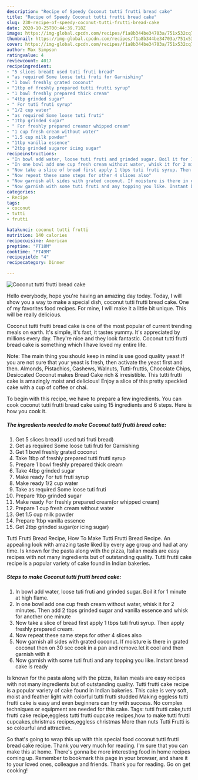 ```yaml
---
description: "Recipe of Speedy Coconut tutti frutti bread cake"
title: "Recipe of Speedy Coconut tutti frutti bread cake"
slug: 230-recipe-of-speedy-coconut-tutti-frutti-bread-cake
date: 2020-10-25T00:44:39.718Z
image: https://img-global.cpcdn.com/recipes/f1a8b344be34703a/751x532cq70/coconut-tutti-frutti-bread-cake-recipe-main-photo.jpg
thumbnail: https://img-global.cpcdn.com/recipes/f1a8b344be34703a/751x532cq70/coconut-tutti-frutti-bread-cake-recipe-main-photo.jpg
cover: https://img-global.cpcdn.com/recipes/f1a8b344be34703a/751x532cq70/coconut-tutti-frutti-bread-cake-recipe-main-photo.jpg
author: Max Simpson
ratingvalue: 4
reviewcount: 4017
recipeingredient:
- "5 slices breadI used tuti fruti bread"
- "as required Some loose tuti fruti for Garnishing"
- "1 bowl freshly grated coconut"
- "1tbp of freshly prepared tutti frutti syrup"
- "1 bowl freshly prepared thick cream"
- "4tbp grinded sugar"
- " For tuti fruti syrup"
- "1/2 cup water"
- "as required Some loose tuti fruti"
- "1tbp grinded sugar"
- " For freshly prepared creamor whipped cream"
- "1 cup fresh cream without water"
- "1.5 cup milk powder"
- "1tbp vanilla essence"
- "2tbp grinded sugaror icing sugar"
recipeinstructions:
- "In bowl add water, loose tuti fruti and grinded sugar. Boil it for 1 minute at high flame."
- "In one bowl add one cup fresh cream without water, whisk it for 2 minutes. Then add 2 tbps grinded sugar and vanilla essence and whisk for another one minute"
- "Now take a slice of bread first apply 1 tbps tuti fruti syrup. Then apply freshly prepared cream."
- "Now repeat these same steps for other 4 slices also"
- "Now garnish all sides with grated coconut. If moisture is there in grated coconut then on 30 sec cook in a pan and remove.let it cool and then garnish with it"
- "Now garnish with some tuti fruti and any topping you like. Instant bread cake is ready"
categories:
- Recipe
tags:
- coconut
- tutti
- frutti

katakunci: coconut tutti frutti 
nutrition: 140 calories
recipecuisine: American
preptime: "PT18M"
cooktime: "PT49M"
recipeyield: "4"
recipecategory: Dinner

---
```



![Coconut tutti frutti bread cake](https://img-global.cpcdn.com/recipes/f1a8b344be34703a/751x532cq70/coconut-tutti-frutti-bread-cake-recipe-main-photo.jpg)

Hello everybody, hope you're having an amazing day today. Today, I will show you a way to make a special dish, coconut tutti frutti bread cake. One of my favorites food recipes. For mine, I will make it a little bit unique. This will be really delicious.

Coconut tutti frutti bread cake is one of the most popular of current trending meals on earth. It's simple, it's fast, it tastes yummy. It's appreciated by millions every day. They're nice and they look fantastic. Coconut tutti frutti bread cake is something which I have loved my entire life.

Note: The main thing you should keep in mind is use good quality yeast If you are not sure that your yeast is fresh, then activate the yeast first and then. Almonds, Pistachios, Cashews, Walnuts, Tutti-fruttis, Chocolate Chips, Desiccated Coconut makes Bread Cake rich &amp; irresistible. This tutti frutti cake is amazingly moist and delicious! Enjoy a slice of this pretty speckled cake with a cup of coffee or chai.


To begin with this recipe, we have to prepare a few ingredients. You can cook coconut tutti frutti bread cake using 15 ingredients and 6 steps. Here is how you cook it.

<!--inarticleads1-->

##### The ingredients needed to make Coconut tutti frutti bread cake:

1. Get 5 slices bread(I used tuti fruti bread)
1. Get as required Some loose tuti fruti for Garnishing
1. Get 1 bowl freshly grated coconut
1. Take 1tbp of freshly prepared tutti frutti syrup
1. Prepare 1 bowl freshly prepared thick cream
1. Take 4tbp grinded sugar
1. Make ready  For tuti fruti syrup
1. Make ready 1/2 cup water
1. Take as required Some loose tuti fruti
1. Prepare 1tbp grinded sugar
1. Make ready  For freshly prepared cream(or whipped cream)
1. Prepare 1 cup fresh cream without water
1. Get 1.5 cup milk powder
1. Prepare 1tbp vanilla essence
1. Get 2tbp grinded sugar(or icing sugar)


Tutti Frutti Bread Recipe, How To Make Tutti Frutti Bread Recipe. An appealing look with amazing taste liked by every age group and had at any time. Is known for the pasta along with the pizza, Italian meals are easy recipes with not many ingredients but of outstanding quality. Tutti frutti cake recipe is a popular variety of cake found in Indian bakeries. 

<!--inarticleads2-->

##### Steps to make Coconut tutti frutti bread cake:

1. In bowl add water, loose tuti fruti and grinded sugar. Boil it for 1 minute at high flame.
1. In one bowl add one cup fresh cream without water, whisk it for 2 minutes. Then add 2 tbps grinded sugar and vanilla essence and whisk for another one minute
1. Now take a slice of bread first apply 1 tbps tuti fruti syrup. Then apply freshly prepared cream.
1. Now repeat these same steps for other 4 slices also
1. Now garnish all sides with grated coconut. If moisture is there in grated coconut then on 30 sec cook in a pan and remove.let it cool and then garnish with it
1. Now garnish with some tuti fruti and any topping you like. Instant bread cake is ready


Is known for the pasta along with the pizza, Italian meals are easy recipes with not many ingredients but of outstanding quality. Tutti frutti cake recipe is a popular variety of cake found in Indian bakeries. This cake is very soft, moist and feather light with colorful tutti frutti studded Making eggless tutti frutti cake is easy and even beginners can try with success. No complex techniques or equipment are needed for this cake. Tags: tutti frutti cake,tutti frutti cake recipe,eggless tutti frutti cupcake recipes,how to make tutti frutti cupcakes,christmas recipes,eggless christmas More than nuts Tutti Frutti is so colourful and attractive. 

So that's going to wrap this up with this special food coconut tutti frutti bread cake recipe. Thank you very much for reading. I'm sure that you can make this at home. There's gonna be more interesting food in home recipes coming up. Remember to bookmark this page in your browser, and share it to your loved ones, colleague and friends. Thank you for reading. Go on get cooking!
